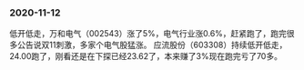 ### 2020-11-12
低开低走，万和电气（002543）涨了5%，电气行业涨0.6%，赶紧跑了，跑完很多公告说双11刺激，多家个电气股猛涨。
应流股份（603308）持续低开低走，24.00跑了，刚看还是在下探已经23.62了，本来赚了3%现在跑完亏了70多。